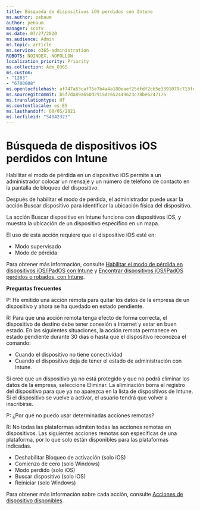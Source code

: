 ```yaml
---
title: Búsqueda de dispositivos iOS perdidos con Intune
ms.author: pebaum
author: pebaum
manager: scotv
ms.date: 07/27/2020
ms.audience: Admin
ms.topic: article
ms.service: o365-administration
ROBOTS: NOINDEX, NOFOLLOW
localization_priority: Priority
ms.collection: Adm_O365
ms.custom:
- "1283"
- "6700008"
ms.openlocfilehash: af747a63caf76e7b4a4a180eaef25dfdf2cb5e3391079c713fe0e413198efb15
ms.sourcegitcommit: b5f7da89a650d2915dc652449623c78be6247175
ms.translationtype: HT
ms.contentlocale: es-ES
ms.lasthandoff: 08/05/2021
ms.locfileid: "54042323"
---
```

# <a name="locating-lost-ios-devices-with-intune"></a>Búsqueda de dispositivos iOS perdidos con Intune

Habilitar el modo de pérdida en un dispositivo iOS permite a un administrador colocar un mensaje y un número de teléfono de contacto en la pantalla de bloqueo del dispositivo.

Después de habilitar el modo de pérdida, el administrador puede usar la acción Buscar dispositivo para identificar la ubicación física del dispositivo.

La acción Buscar dispositivo en Intune funciona con dispositivos iOS, y muestra la ubicación de un dispositivo específico en un mapa.

El uso de esta acción requiere que el dispositivo iOS esté en:

- Modo supervisado
- Modo de pérdida

Para obtener más información, consulte [Habilitar el modo de pérdida en dispositivos iOS/iPadOS con Intune](https://docs.microsoft.com/intune/device-lost-mode) y [Encontrar dispositivos iOS/iPadOS perdidos o robados, con Intune](https://docs.microsoft.com/intune/device-locate).

**Preguntas frecuentes**

P: He emitido una acción remota para quitar los datos de la empresa de un dispositivo y ahora se ha quedado en estado pendiente.

R: Para que una acción remota tenga efecto de forma correcta, el dispositivo de destino debe tener conexión a Internet y estar en buen estado. En las siguientes situaciones, la acción remota permanece en estado pendiente durante 30 días o hasta que el dispositivo reconozca el comando:

- Cuando el dispositivo no tiene conectividad
- Cuando el dispositivo deja de tener el estado de administración con Intune.

Si cree que un dispositivo ya no está protegido y que no podrá eliminar los datos de la empresa, seleccione Eliminar. La eliminación borra el registro del dispositivo para que ya no aparezca en la lista de dispositivos de Intune. Si el dispositivo se vuelve a activar, el usuario tendrá que volver a inscribirse.

P: ¿Por qué no puedo usar determinadas acciones remotas?

R: No todas las plataformas admiten todas las acciones remotas en dispositivos. Las siguientes acciones remotas son específicas de una plataforma, por lo que solo están disponibles para las plataformas indicadas.

- Deshabilitar Bloqueo de activación (solo iOS)
- Comienzo de cero (solo Windows)
- Modo perdido (solo iOS)
- Buscar dispositivo (solo iOS)
- Reiniciar (solo Windows)

Para obtener más información sobre cada acción, consulte [Acciones de dispositivo disponibles](https://docs.microsoft.com/intune/device-management#available-device-actions).
